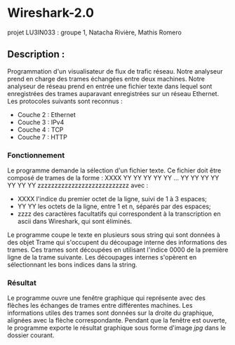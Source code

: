 # Wireshark-2.0
projet LU3IN033 : groupe 1, Natacha Rivière, Mathis Romero

## Description :
Programmation d'un visualisateur de flux de trafic réseau. Notre analyseur prend en charge des trames échangées entre deux machines.
Notre analyseur de réseau prend en entrée une fichier texte dans lequel sont enregistrées des trames auparavant enregistrées sur un réseau Ethernet.
Les protocoles suivants sont reconnus :

- Couche 2 : Ethernet
- Couche 3 : IPv4
- Couche 4 : TCP
- Couche 7 : HTTP

### Fonctionnement
Le programme demande la sélection d'un fichier texte. Ce fichier doit être composé de trames de la forme :
XXXX  YY YY YY YY YY ... YY YY YY YY YY YY YY zzzzzzzzzzzzzzzzzzzzzzzzzzz
avec :

- XXXX l'indice du premier octet de la ligne, suivi de 1 à 3 espaces;
- YY YY les octets de la ligne, entre 1 et n, séparés par des espaces;
- zzzz des caractères facultatifs qui correspondent à la transcription en ascii dans Wireshark, qui sont éliminés.

Le programme coupe le texte en plusieurs sous string qui sont données à des objet Trame qui s'occupent du découpage interne des informations des trames.
Ces trames sont découpées en utilisant l'indice 0000 de la première ligne de la trame suivante. 
Les découpages internes s'opèrent en sélectionnant les bons indices dans la string.

### Résultat
Le programme ouvre une fenêtre graphique qui représente avec des flèches les échanges de trames entre différentes machines. Les informations utiles des trames sont données sur la droite du graphique, alignées avec la flèche correspondante.
Pendant que la fenêtre est ouverte, le programme exporte le résultat graphique sous forme d'image *jpg* dans le dossier courant. 